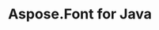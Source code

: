 ---
title: Aspose.Font for Java
type: docs
weight: 11
url: /java/
keywords: 
description: 
is_root: true
---